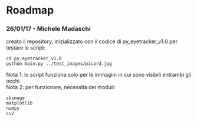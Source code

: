 # Roadmap

### 26/01/17 - Michele Madaschi

creato il repository, inizializzato con il codice di py_eyetracker_v1.0
per testare lo script:

    cd py_eyetracker_v1.0
    python main.py ../test_images/picard.jpg
    
Nota 1: lo script funziona solo per le immagini in cui sono visibili entrambi gli occhi  
Nota 2: per funzionare, necessita dei moduli:

    skimage
    matplotlib
    numpy
    cv2
